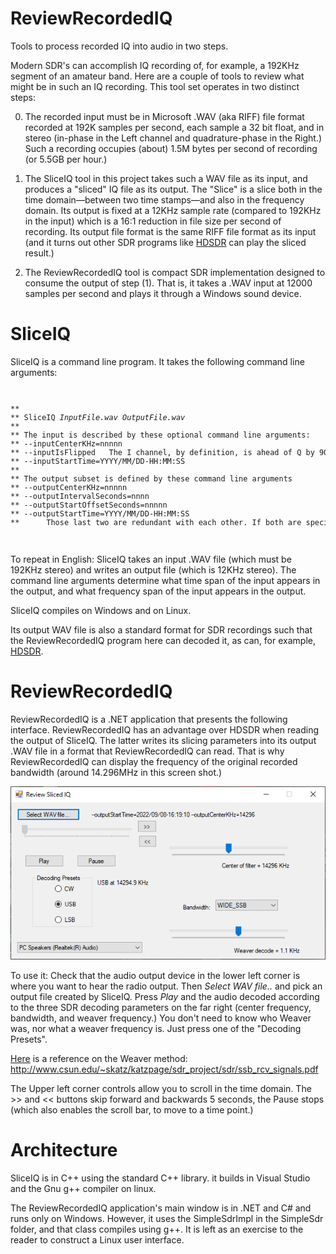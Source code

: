 # ReviewRecordedIQ
Tools to process recorded IQ into audio in two steps.

Modern SDR's can accomplish IQ recording of, for example, a 192KHz segment of an amateur band. Here
are a couple of tools to review what might be in such an IQ recording. This tool set operates in
two distinct steps:

0. The recorded input must be in Microsoft .WAV (aka RIFF) file format recorded at 192K samples per second,
each sample a 32 bit float, and in stereo (in-phase in the Left channel and quadrature-phase in the Right.)
Such a recording occupies (about) 1.5M bytes per second of recording (or 5.5GB per hour.)

1. The SliceIQ tool in this project takes such a WAV file as its input, and produces a "sliced" IQ
file as its output. The "Slice" is a slice both in the time domain&mdash;between two time stamps&mdash;and
also in the frequency domain. Its output is fixed at a 12KHz sample rate (compared to 192KHz in
the input) which is a 16:1 reduction in file size per second of recording. Its output file format is
the same RIFF file format as its input (and it turns out other SDR programs like <a href='http://hdsdr.de'>HDSDR</a> can play
the sliced result.)

2. The ReviewRecordedIQ tool is compact SDR implementation designed to consume the output of
step (1). That is, it takes a .WAV input at 12000 samples per second and plays it through a Windows sound device.

# SliceIQ
SliceIQ is a command line program. It takes the following command line arguments:

<code>
<pre>
**
** SliceIQ <i>InputFile.wav</i> <i>OutputFile.wav</i>
**
** The input is described by these optional command line arguments:
** --inputCenterKHz=nnnnn
** --inputIsFlipped   The I channel, by definition, is ahead of Q by 90 degrees, but this flips it.
** --inputStartTime=YYYY/MM/DD-HH:MM:SS
**
** The output subset is defined by these command line arguments
** --outputCenterKHz=nnnnn
** --outputIntervalSeconds=nnnn
** --outputStartOffsetSeconds=nnnnn
** --outputStartTime=YYYY/MM/DD-HH:MM:SS
**      Those last two are redundant with each other. If both are specified, outputStartOffsetSeconds is used
</pre>
</code>

To repeat in English: SliceIQ takes an input .WAV file (which must be 192KHz stereo) and writes an output file 
(which is 12KHz stereo). The command line arguments determine what time span of the input appears in the output,
and what frequency span of the input appears in the output.

SliceIQ compiles on Windows and on Linux.

Its output WAV file is also a standard format for SDR recordings such that the ReviewRecordedIQ
program here can decoded it, as can, for example, <a href='https://hdsdr.de/'>HDSDR</a>.

# ReviewRecordedIQ

ReviewRecordedIQ is a .NET application that presents the following interface. ReviewRecordedIQ
has an advantage over HDSDR when reading the output of SliceIQ. The latter writes
its slicing parameters into its output .WAV file in a format that ReviewRecordedIQ can read. That
is why ReviewRecordedIQ can display the frequency of the original recorded bandwidth (around 14.296MHz
in this screen shot.) 
<p align='center'><img src='ReviewRecordedIQ.png' alt='ReviewRecordedIQ.png'/></p>

To use it:
Check that the audio output device in the lower left corner is where you want to
hear the radio output. Then <i>Select WAV file..</i> and pick an output file created by
SliceIQ. Press <i>Play</i> and the audio decoded according to the three SDR
decoding parameters on the far right (center frequency, bandwidth, and weaver
frequency.) You don't need to know who Weaver was, nor what a weaver frequency
is. Just press one of the "Decoding Presets".

<a href='http://www.csun.edu/~skatz/katzpage/sdr_project/sdr/ssb_rcv_signals.pdf'>Here</a> is a reference on the Weaver method:
<a href='http://www.csun.edu/~skatz/katzpage/sdr_project/sdr/ssb_rcv_signals.pdf'>http://www.csun.edu/~skatz/katzpage/sdr_project/sdr/ssb_rcv_signals.pdf</a>

The Upper left corner controls allow you to scroll in the time domain. The >> and << buttons skip forward and backwards 5 seconds,
the Pause stops (which also enables the scroll bar, to move to a time point.)

# Architecture

SliceIQ is in C++ using the standard C++ library. it builds in Visual Studio and the Gnu g++ compiler on linux.

The ReviewRecordedIQ application's main window is in .NET and C# and runs only on Windows. However,
it uses the SimpleSdrImpl in the SimpleSdr folder, and that class compiles using g++. It is left as an
exercise to the reader to construct a Linux user interface.
